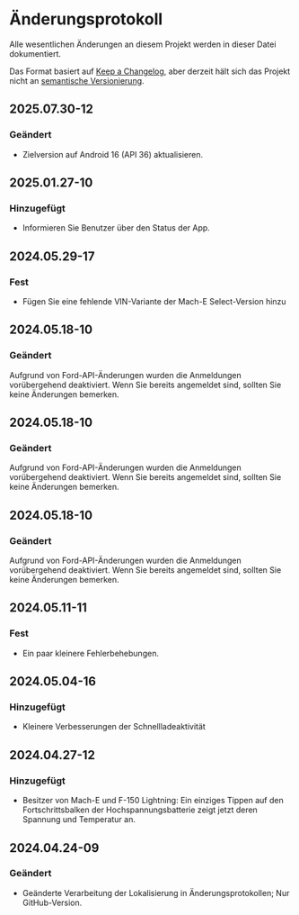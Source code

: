 # Änderungsprotokoll

Alle wesentlichen Änderungen an diesem Projekt werden in dieser Datei dokumentiert.

Das Format basiert auf [Keep a Changelog](https://keepachangelog.com/en/1.0.0/), aber derzeit hält sich das Projekt nicht an [semantische Versionierung](https://semver.org/spec/v2.0.0.html).

## 2025.07.30-12
### Geändert
- Zielversion auf Android 16 (API 36) aktualisieren.

## 2025.01.27-10
### Hinzugefügt
- Informieren Sie Benutzer über den Status der App.

## 2024.05.29-17
### Fest
- Fügen Sie eine fehlende VIN-Variante der Mach-E Select-Version hinzu

## 2024.05.18-10
### Geändert
Aufgrund von Ford-API-Änderungen wurden die Anmeldungen vorübergehend deaktiviert. Wenn Sie bereits angemeldet sind, sollten Sie keine Änderungen bemerken.

## 2024.05.18-10
### Geändert
Aufgrund von Ford-API-Änderungen wurden die Anmeldungen vorübergehend deaktiviert. Wenn Sie bereits angemeldet sind, sollten Sie keine Änderungen bemerken.

## 2024.05.18-10
### Geändert
Aufgrund von Ford-API-Änderungen wurden die Anmeldungen vorübergehend deaktiviert. Wenn Sie bereits angemeldet sind, sollten Sie keine Änderungen bemerken.

## 2024.05.11-11
### Fest
- Ein paar kleinere Fehlerbehebungen.

## 2024.05.04-16
### Hinzugefügt
- Kleinere Verbesserungen der Schnellladeaktivität

## 2024.04.27-12
### Hinzugefügt
- Besitzer von Mach-E und F-150 Lightning: Ein einziges Tippen auf den Fortschrittsbalken der Hochspannungsbatterie zeigt jetzt deren Spannung und Temperatur an.

## 2024.04.24-09
### Geändert
- Geänderte Verarbeitung der Lokalisierung in Änderungsprotokollen; Nur GitHub-Version.

